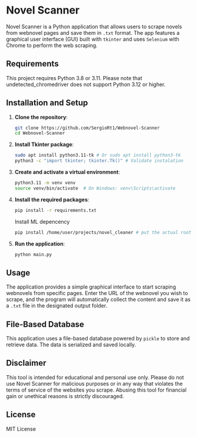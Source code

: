 # Novel Scanner

Novel Scanner is a Python application that allows users to scrape novels from webnovel pages and save them in `.txt` format. The app features a graphical user interface (GUI) built with `tkinter` and uses `Selenium` with Chrome to perform the web scraping.

## Requirements
This project requires Python 3.8 or 3.11. Please note that undetected_chromedriver does not support Python 3.12 or higher.


## Installation and Setup

1. **Clone the repository**:
   ```bash
   git clone https://github.com/SergioRt1/Webnovel-Scanner
   cd Webnovel-Scanner
   ```

2. **Install Tkinter package**:
   ```bash
   sudo apt install python3.11-tk # Or sudo apt install python3-tk
   python3 -c "import tkinter; tkinter.Tk()" # Validate instalation
   ```

2. **Create and activate a virtual environment**:
   ```bash
   python3.11 -m venv venv
   source venv/bin/activate  # On Windows: venv\Scripts\activate
   ```

3. **Install the required packages**:
   ```bash
   pip install -r requirements.txt
   ```
   Install ML depencency
   ```bash
   pip install /home/user/projects/novel_cleaner # put the actual root path of novel cleaner lib
   ```

4. **Run the application**:
   ```bash
   python main.py
   ```

## Usage
The application provides a simple graphical interface to start scraping webnovels from specific pages. Enter the URL of the webnovel you wish to scrape, and the program will automatically collect the content and save it as a `.txt` file in the designated output folder.

## File-Based Database
This application uses a file-based database powered by `pickle` to store and retrieve data. The data is serialized and saved locally.

## Disclaimer
This tool is intended for educational and personal use only. Please do not use Novel Scanner for malicious purposes or in any way that violates the terms of service of the websites you scrape. Abusing this tool for financial gain or unethical reasons is strictly discouraged.

## License
MIT License
